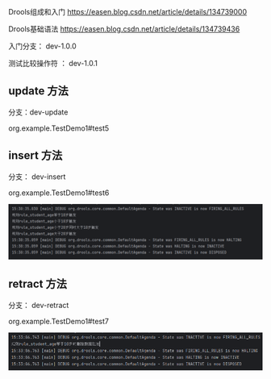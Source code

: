 Drools组成和入门 https://easen.blog.csdn.net/article/details/134739000

Drools基础语法 https://easen.blog.csdn.net/article/details/134739436



入门分支： dev-1.0.0

 测试比较操作符 ： dev-1.0.1

## update 方法 

分支：dev-update

org.example.TestDemo1#test5



## insert 方法

分支： dev-insert

org.example.TestDemo1#test6

![image-20241227153102041](README.assets/image-20241227153102041.png)



## retract 方法

分支： dev-retract

org.example.TestDemo1#test7

![image-20241227153347885](README.assets/image-20241227153347885.png)